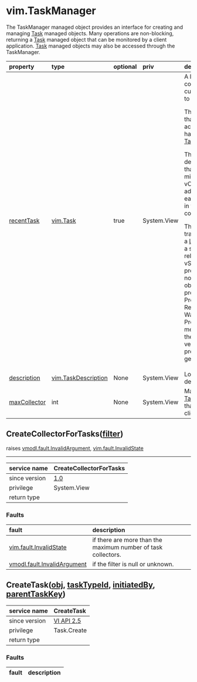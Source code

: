 vim.TaskManager
===============


The TaskManager managed object provides an interface for creating and managing   <a href="vim.Task.md">Task</a> managed objects. Many operations are non-blocking,   returning a <a href="vim.Task.md">Task</a> managed object that can be monitored by a   client application. <a href="vim.Task.md">Task</a> managed objects may also be   accessed through the TaskManager.

| property | type | optional | priv | desc |
|:---------|:-----|:---------|:-----|:-----|
| <a href='recentTask'>recentTask</a> | [vim.Task](vim.Task.md "vim.Task") | true | System.View | A list of <a href="vim.Task.md">Task</a> managed objects that completed recently,   that are currently running, or that are queued to run.   </ul>   <p>   The list contains only <a href="vim.Task.md">Task</a> objects that the client   has permission to access, which is determined by having permission to   access the <a href="vim.Task.md">Task</a> object's managed <a href="vim.TaskInfo.md#entity">entity</a>.   <p>   The completed <a href="vim.Task.md">Task</a> objects by default include only   <a href="vim.Task.md">Task</a> objects that completed within the past 10 minutes.   When connected to vCenter Server, there is an additional default limitation   that each of the completed <a href="vim.Task.md">Task</a> objects in this list is one   of the last 200 completed <a href="vim.Task.md">Task</a> objects.   <p>   This property should not be used for tracking <a href="vim.Task.md">Task</a>   completion. Generally, a <a href="vim.view.ListView.md">ListView</a> is a better way to   monitor a specific set of <a href="vim.Task.md">Task</a> objects.    In releases after vSphere API 5.0, vSphere Servers might not   generate property collector update notifications for this property.   To obtain the latest value of the property, you can use   PropertyCollector methods RetrievePropertiesEx or WaitForUpdatesEx.   If you use the PropertyCollector.WaitForUpdatesEx method, specify   an empty string for the version parameter. Any other version value will not   produce any property values as no updates are generated. |
| <a href='description'>description</a> | [vim.TaskDescription](vim.TaskDescription.md "vim.TaskDescription") | None | System.View | Locale-specific, static strings that describe <a href="vim.Task.md">Task</a>   information to users. |
| <a href='maxCollector'>maxCollector</a> | int | None | System.View | Maximum number of <a href="vim.TaskHistoryCollector.md">TaskHistoryCollector</a>   data objects that can exist concurrently, per client. |


CreateCollectorForTasks([filter](vim.TaskFilterSpec.md "vim.TaskFilterSpec"))
-----------------------------------------------------------------------------
 raises [vmodl.fault.InvalidArgument](vmodl.fault.InvalidArgument.md "vmodl.fault.InvalidArgument"), [vim.fault.InvalidState](vim.fault.InvalidState.md "vim.fault.InvalidState")

---
| service name | CreateCollectorForTasks |
|:--|:--|
| since version | [1.0](vim.version.md#None) |
| privilege    | System.View |
| return type |  |
### Faults
| fault | description |
|:------|:------------|
| [vim.fault.InvalidState](vim.fault.InvalidState.md "vim.fault.InvalidState") | if there are more than the maximum number of                        task collectors. |
| [vmodl.fault.InvalidArgument](vmodl.fault.InvalidArgument.md "vmodl.fault.InvalidArgument") | if the filter is null or unknown. |




CreateTask([obj](#vim.ExtensibleManagedObject "vim.ExtensibleManagedObject"), [taskTypeId](#string "string"), [initiatedBy](#string "string"), [parentTaskKey](#string "string"))
---------------------------------------------------------------------------------------------------------------------------------------------------------------------------------

| service name | CreateTask |
|:--|:--|
| since version | [VI API 2.5](vim.version.md#None) |
| privilege    | Task.Create |
| return type |  |
### Faults
| fault | description |
|:------|:------------|




